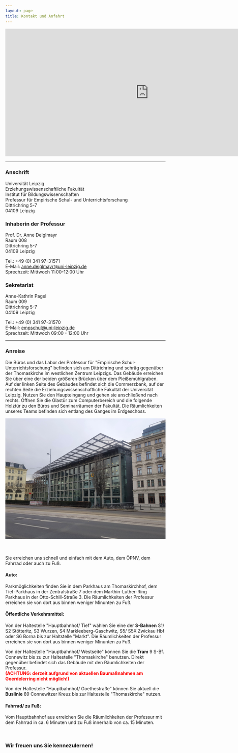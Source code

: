 ```yaml
---
layout: page
title: Kontakt und Anfahrt
---
```

<iframe src="https://www.google.com/maps/embed?pb=!1m18!1m12!1m3!1d2492.5021686958885!2d12.368746415295021!3d51.3386759308473!2m3!1f0!2f0!3f0!3m2!1i1024!2i768!4f13.1!3m3!1m2!1s0x47a6f826e1d7ff6d%3A0xc2ce10d57bdf591!2sDittrichring%205%2C%2004109%20Leipzig!5e0!3m2!1sde!2sde!4v1592205257329!5m2!1sde!2sde" width="900" height="400" frameborder="0" style="border:0;" allowfullscreen="" aria-hidden="false" tabindex="0"></iframe>

***

<div class="row">
    <div class="4u 12u$(medium)">
        <h3>Anschrift</h3>
        <p>Universität Leipzig<br>Erziehungswissenschaftliche Fakultät<br>
        Institut für Bildungswissenschaften<br>
        Professur für Empirische Schul- und Unterrichtsforschung<br>
        Dittrichring 5-7<br>
        04109 Leipzig</p>
    </div>
    <div class="4u 12u$(medium)">
        <h3>Inhaberin der Professur</h3>
        <p>Prof. Dr. Anne Deiglmayr<br>
        Raum 008<br>
        Dittrichring 5-7<br>
        04109 Leipzig</p>
        <p>Tel.: +49 (0) 341 97-31571<br> 
        E-Mail: <a href="anne.deiglmayr@uni-leipzig.de">anne.deiglmayr@uni-leipzig.de</a><br>
        Sprechzeit: Mittwoch 11:00-12:00 Uhr</p>
    </div>
    <div class="4u$ 12u$(medium)">
        <h3>Sekretariat</h3>
        <p>Anne-Kathrin Pagel<br>
        Raum 009<br>
        Dittrichring 5-7<br>
        04109 Leipzig</p>
        <p>Tel.: +49 (0) 341 97-31570<br>  
        E-Mail: <a href="empschul@uni-leipzig.de">empschul@uni-leipzig.de</a><br> Sprechzeit: Mittwoch 09:00 - 12:00 Uhr</p>
    </div>
</div>

***

<h3>Anreise</h3>  

<p>Die Büros und das Labor der Professur für "Empirische Schul- Unterrichtsforschung" befinden sich am Dittrichring und schräg gegenüber der Thomaskirche im westlichen Zentrum Leipzigs. Das Gebäude erreichen Sie über eine der beiden größeren Brücken über dem Pleißemühlgraben. Auf der linken Seite des Gebäudes befindet sich die Commerzbank, auf der rechten Seite die Erziehungswissenschaftliche Fakultät der Universität Leipzig. Nutzen Sie den Haupteingang und gehen sie anschließend nach rechts. Öffnen Sie die Glastür zum Computerbereich und die folgende Holztür zu den Büros und Seminarräumen der Fakultät. Die Räumlichkeiten unseres Teams befinden sich entlang des Ganges im Erdgeschoss.</p> 

<div class="box alt">
    <div class="row 50% uniform">
		<div class="4u"><span class="image fit"><img src="assets/images/pic20.jpg" alt="" /></span></div>
		<div class="4u"><span class="image fit"><img src="assets/images/pic21.jpg" alt="" /></span></div>
		<div class="4u"><span class="image fit"><img src="assets/images/pic22.jpg" alt="" /></span></div>  
    </div>
</div>
		
<p>Sie erreichen uns schnell und einfach mit dem Auto, dem ÖPNV, dem Fahrrad oder auch zu Fuß.</p>

<h4>Auto:</h4>
<p>Parkmöglichkeiten finden Sie in dem Parkhaus am Thomaskirchhof, dem Tief-Parkhaus in der Zentralstraße 7 oder dem Marthin-Luther-Ring Parkhaus in der Otto-Schill-Straße 3. Die Räumlichkeiten der Professur erreichen sie von dort aus binnen weniger Minunten zu Fuß.<p> 

<h4>Öffentliche Verkehrsmittel:</h4>
<p>Von der Haltestelle "Hauptbahnhof/ Tief" wählen Sie eine der <b>S-Bahnen</b> S1/ S2 Stötteritz, S3 Wurzen, S4 Markleeberg-Gaschwitz, S5/ S5X Zwickau Hbf oder S6 Borna bis zur Haltstelle "Markt". Die Räumlichkeiten der Professur erreichen sie von dort aus binnen weniger Minunten zu Fuß.</p>
<p>Von der Haltestelle "Hauptbahnhof/ Westseite" können Sie die <b>Tram</b> 9 S-Bf. Connewitz bis zu zur Haltestelle "Thomaskirche" benutzen. Direkt gegenüber befindet sich das Gebäude mit den Räumlichkeiten der Professur.<br> 
<b><span style="color:red">(ACHTUNG: derzeit aufgrund von aktuellen Baumaßnahmen am Goerdelerring nicht möglich!)</span></b></p>
<p>Von der Haltestelle "Hauptbahnhof/ Goethestraße" können Sie aktuell die <b>Buslinie</b> 89 Connewitzer Kreuz bis zur Haltestelle "Thomaskirche" nutzen.</p>  

<h4>Fahrrad/ zu Fuß:</h4>
<p>Vom Hauptbahnhof aus erreichen Sie die Räumlichkeiten der Professur mit dem Fahrrad in ca. 6 Minuten und zu Fuß innerhalb von ca. 15 Minuten.</p> 

<p>&nbsp;</p>

<h3>Wir freuen uns Sie kennezulernen!</h3> 

